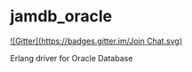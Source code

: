 jamdb_oracle
============
[![Gitter](https://badges.gitter.im/Join Chat.svg)](https://gitter.im/erlangbureau/jamdb_oracle?utm_source=badge&utm_medium=badge&utm_campaign=pr-badge&utm_content=badge)

Erlang driver for Oracle Database
